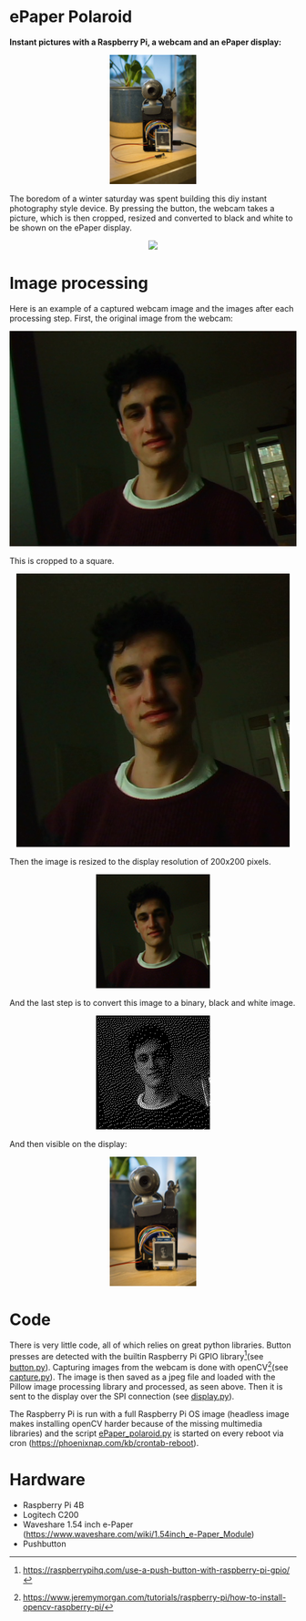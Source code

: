# ePaper Polaroid
**Instant pictures with a Raspberry Pi, a webcam and an ePaper display:**

<p align="center"><img src="img/photo_all.jpg" width=30% height=30%></p>

The boredom of a winter saturday was spent building this diy instant photography style device. By pressing the button, the webcam takes a picture, which is then cropped, resized and converted to black and white to be shown on the ePaper display. 

<p align="center"><img src="img/demo.gif"></p>

# Image processing
Here is an example of a captured webcam image and the images after each processing step. First, the original image from the webcam:

<p align="center"><img src="img/img_webcam.bmp"></p>
  
This is cropped to a square.
<p align="center"><img src="img/img_cropped.bmp"></p>
  
Then the image is resized to the display resolution of 200x200 pixels.
<p align="center"><img src="img/img_resized.bmp"></p>
  
And the last step is to convert this image to a binary, black and white image.
<p align="center"><img src="img/img_binary.bmp"></p>
 
And then visible on the display:
<p align="center"><img src="img/photo_close.jpg" width=30% height=30%></p>

# Code
There is very little code, all of which relies on great python libraries. Button presses are detected with the builtin Raspberry Pi GPIO library[^1](see [button.py](src/button.py)). Capturing images from the webcam is done with openCV[^2](see [capture.py](src/capture.py)). The image is then saved as a jpeg file and loaded with the Pillow image processing library and processed, as seen above. Then it is sent to the display over the SPI connection (see [display.py](src/display.py)). 

The Raspberry Pi is run with a full Raspberry Pi OS image (headless image makes installing openCV harder because of the missing multimedia libraries) and the script [ePaper_polaroid.py](src/ePaper_polaroid.py) is started on every reboot via cron (<https://phoenixnap.com/kb/crontab-reboot>).

# Hardware
 - Raspberry Pi 4B
 - Logitech C200
 - Waveshare 1.54 inch e-Paper (<https://www.waveshare.com/wiki/1.54inch_e-Paper_Module>)
 - Pushbutton

[^1]: <https://raspberrypihq.com/use-a-push-button-with-raspberry-pi-gpio/>
[^2]: <https://www.jeremymorgan.com/tutorials/raspberry-pi/how-to-install-opencv-raspberry-pi/>
